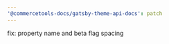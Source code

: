 ```yaml
---
'@commercetools-docs/gatsby-theme-api-docs': patch
---
```


fix: property name and beta flag spacing
